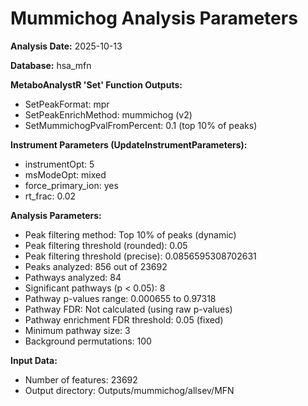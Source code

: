 # Mummichog Analysis Parameters

**Analysis Date:** 2025-10-13

**Database:** hsa_mfn

**MetaboAnalystR 'Set' Function Outputs:**
- SetPeakFormat: mpr
- SetPeakEnrichMethod: mummichog (v2)
- SetMummichogPvalFromPercent: 0.1 (top 10% of peaks)

**Instrument Parameters (UpdateInstrumentParameters):**
- instrumentOpt: 5
- msModeOpt: mixed
- force_primary_ion: yes
- rt_frac: 0.02

**Analysis Parameters:**
- Peak filtering method: Top 10% of peaks (dynamic)
- Peak filtering threshold (rounded): 0.05
- Peak filtering threshold (precise): 0.0856595308702631
- Peaks analyzed: 856 out of 23692
- Pathways analyzed: 84
- Significant pathways (p < 0.05): 8
- Pathway p-values range: 0.000655 to 0.97318
- Pathway FDR: Not calculated (using raw p-values)
- Pathway enrichment FDR threshold: 0.05 (fixed)
- Minimum pathway size: 3
- Background permutations: 100

**Input Data:**
- Number of features: 23692
- Output directory: Outputs/mummichog/allsev/MFN

